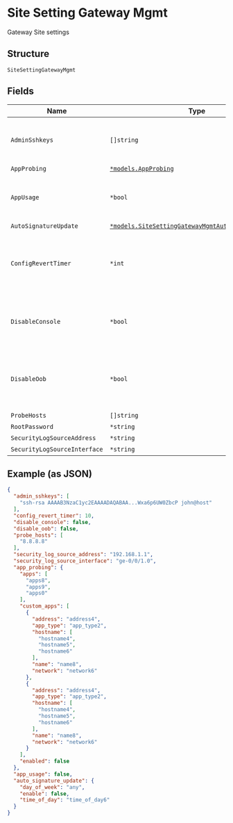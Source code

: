 
# Site Setting Gateway Mgmt

Gateway Site settings

## Structure

`SiteSettingGatewayMgmt`

## Fields

| Name | Type | Tags | Description |
|  --- | --- | --- | --- |
| `AdminSshkeys` | `[]string` | Optional | for SSR only, as direct root access is not allowed |
| `AppProbing` | [`*models.AppProbing`](../../doc/models/app-probing.md) | Optional | - |
| `AppUsage` | `*bool` | Optional | consumes uplink bandwidth, requires WA license |
| `AutoSignatureUpdate` | [`*models.SiteSettingGatewayMgmtAutoSignatureUpdate`](../../doc/models/site-setting-gateway-mgmt-auto-signature-update.md) | Optional | - |
| `ConfigRevertTimer` | `*int` | Optional | he rollback timer for commit confirmed<br>**Default**: `10`<br>**Constraints**: `>= 1`, `<= 30` |
| `DisableConsole` | `*bool` | Optional | for both SSR and SRX disable console port<br>**Default**: `false` |
| `DisableOob` | `*bool` | Optional | for both SSR and SRX disable management interface<br>**Default**: `false` |
| `ProbeHosts` | `[]string` | Optional | - |
| `RootPassword` | `*string` | Optional | for SRX only |
| `SecurityLogSourceAddress` | `*string` | Optional | - |
| `SecurityLogSourceInterface` | `*string` | Optional | - |

## Example (as JSON)

```json
{
  "admin_sshkeys": [
    "ssh-rsa AAAAB3NzaC1yc2EAAAADAQABAA...Wxa6p6UW0ZbcP john@host"
  ],
  "config_revert_timer": 10,
  "disable_console": false,
  "disable_oob": false,
  "probe_hosts": [
    "8.8.8.8"
  ],
  "security_log_source_address": "192.168.1.1",
  "security_log_source_interface": "ge-0/0/1.0",
  "app_probing": {
    "apps": [
      "apps8",
      "apps9",
      "apps0"
    ],
    "custom_apps": [
      {
        "address": "address4",
        "app_type": "app_type2",
        "hostname": [
          "hostname4",
          "hostname5",
          "hostname6"
        ],
        "name": "name8",
        "network": "network6"
      },
      {
        "address": "address4",
        "app_type": "app_type2",
        "hostname": [
          "hostname4",
          "hostname5",
          "hostname6"
        ],
        "name": "name8",
        "network": "network6"
      }
    ],
    "enabled": false
  },
  "app_usage": false,
  "auto_signature_update": {
    "day_of_week": "any",
    "enable": false,
    "time_of_day": "time_of_day6"
  }
}
```

